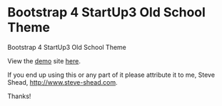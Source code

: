 # Bootstrap 4 StartUp3 Old School Theme

Bootstrap 4 StartUp3 Old School Theme

View the <a href="https://steveshead.github.io/bootstrap4-startup3-oldschool/">demo</a> site <a href="https://steveshead.github.io/bootstrap4-startup3-oldschool/">here</a>.

If you end up using this or any part of it please attribute it to me, Steve Shead, http://www.steve-shead.com.

Thanks!
